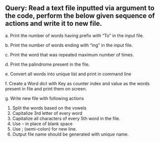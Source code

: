 ## Query: Read a text file inputted via argument to the code, perform the below given sequence of actions and write it to new file.

a.	Print the number of words having prefix with “To” in the input file.

b.	Print the number of words ending with “ing” in the input file.

c.	Print the word that was repeated maximum number of times.

d.	Print the palindrome present in the file.

e.	Convert all words into unique list and print in command line

f.	Create a Word dict with Key as counter index and value as the words present in file and print them on screen.

g.	Write new file with following actions
1. Split the words based on the vowels
2. Capitalize 3rd letter of every word  
3. Capitalize all characters of every 5th word in the file.
4. Use – in place of blank space
5. Use ; (semi-colon) for new line.
6. Output file name should be generated with unique name.
